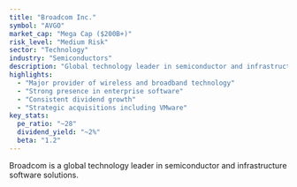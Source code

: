 ```yaml
---
title: "Broadcom Inc."
symbol: "AVGO"
market_cap: "Mega Cap ($200B+)"
risk_level: "Medium Risk"
sector: "Technology"
industry: "Semiconductors"
description: "Global technology leader in semiconductor and infrastructure software solutions"
highlights:
  - "Major provider of wireless and broadband technology"
  - "Strong presence in enterprise software"
  - "Consistent dividend growth"
  - "Strategic acquisitions including VMware"
key_stats:
  pe_ratio: "~28"
  dividend_yield: "~2%"
  beta: "1.2"
---
```


Broadcom is a global technology leader in semiconductor and infrastructure software solutions. 